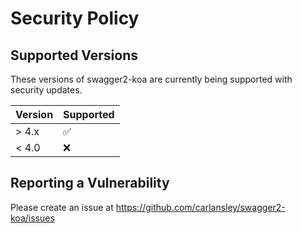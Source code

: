 # Security Policy

## Supported Versions

These versions of swagger2-koa are currently being supported with security updates.

| Version | Supported          |
| ------- | ------------------ |
| > 4.x   | :white_check_mark: |
| < 4.0   | :x:                |

## Reporting a Vulnerability

Please create an issue at https://github.com/carlansley/swagger2-koa/issues
